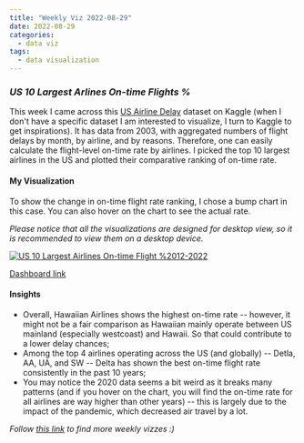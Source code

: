 ```yaml
---
title: "Weekly Viz 2022-08-29"
date: 2022-08-29
categories:
  - data viz
tags:
  - data visualization
---
```


### *US 10 Largest Arlines On-time Flights %*

This week I came across this [US Airline Delay](https://www.kaggle.com/datasets/ryanjt/airline-delay-cause) dataset on Kaggle (when I don't have a specific dataset I am interested to visualize, I turn to Kaggle to get inspirations). It has data from 2003, with aggregated numbers of flight delays by month, by airline, and by reasons. Therefore, one can easily calculate the flight-level on-time rate by airlines. I picked the top 10 largest airlines in the US and plotted their comparative ranking of on-time rate.  

#### My Visualization

To show the change in on-time flight rate ranking, I chose a bump chart in this case. You can also hover on the chart to see the actual rate.        

*Please notice that all the visualizations are designed for desktop view, so it is recommended to view them on a desktop device.*  

<div class='tableauPlaceholder' id='viz1661820165839' style='position: relative'>
  <noscript><a href='#'>
    <img alt='US 10 Largest Airlines On-time Flight %2012-2022 ' src='https:&#47;&#47;public.tableau.com&#47;static&#47;images&#47;20&#47;20220829US10LargestArlinesOn-timeFlights&#47;US10LargestAirlinesOn-timeFlight2012-2022&#47;1_rss.png' style='border: none' /></a></noscript><object class='tableauViz'  style='display:none;'><param name='host_url' value='https%3A%2F%2Fpublic.tableau.com%2F' /> <param name='embed_code_version' value='3' /> <param name='site_root' value='' />
  <param name='name' value='20220829US10LargestArlinesOn-timeFlights&#47;US10LargestAirlinesOn-timeFlight2012-2022' />
  <param name='tabs' value='no' />
  <param name='toolbar' value='yes' />
  <param name='static_image' value='https:&#47;&#47;public.tableau.com&#47;static&#47;images&#47;20&#47;20220829US10LargestArlinesOn-timeFlights&#47;US10LargestAirlinesOn-timeFlight2012-2022&#47;1.png' /> <param name='animate_transition' value='yes' />
  <param name='display_static_image' value='yes' />
  <param name='display_spinner' value='yes' />
  <param name='display_overlay' value='yes' />
  <param name='display_count' value='yes' />
  <param name='language' value='en-US' />
  <param name='filter' value='publish=yes' />
  </object></div>        
  <script type='text/javascript'>              
  var divElement = document.getElementById('viz1661820165839');     
  var vizElement = divElement.getElementsByTagName('object')[0];        
  if ( divElement.offsetWidth > 800 ) { vizElement.style.width='800px';vizElement.style.height='627px';} else if ( divElement.offsetWidth > 500 ) { vizElement.style.width='800px';vizElement.style.height='627px';} else { vizElement.style.width='100%';vizElement.style.height='727px';}               
  var scriptElement = document.createElement('script');         
  scriptElement.src = 'https://public.tableau.com/javascripts/api/viz_v1.js';     
  vizElement.parentNode.insertBefore(scriptElement, vizElement);          
</script>  

[Dashboard link](https://public.tableau.com/views/20220829US10LargestArlinesOn-timeFlights/US10LargestAirlinesOn-timeFlight2012-2022?:language=en-US&publish=yes&:display_count=n&:origin=viz_share_link)
  
#### Insights
* Overall, Hawaiian Airlines shows the highest on-time rate -- however, it might not be a fair comparison as Hawaiian mainly operate between US mainland (especially westcoast) and Hawaii. So that could contribute to a lower delay chances;  
* Among the top 4 airlines operating across the US (and globally) -- Detla, AA, UA, and SW -- Delta has shown the best on-time flight rate consistently in the past 10 years;  
* You may notice the 2020 data seems a bit weird as it breaks many patterns (and if you hover on the chart, you will find the on-time rate for all airlines are way higher than other years) -- this is largely due to the impact of the pandemic, which decreased air travel by a lot.  
  
*Follow [this link](https://yudong-94.github.io/personal-website/project/WeeklyViz2022/) to find more weekly vizzes :)*
